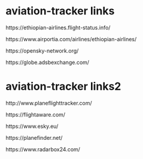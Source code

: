 # aviation-tracker links

<p>https://ethiopian-airlines.flight-status.info/</p>



<p>https://www.airportia.com/airlines/ethiopian-airlines/</p>


<p>https://opensky-network.org/</p>


<p>https://globe.adsbexchange.com/</p>



# aviation-tracker links2

<p>http://www.planeflighttracker.com/</p>

<p>https://flightaware.com/</p>

<p>https://www.esky.eu/</p>

<p>https://planefinder.net/</p>

<p>https://www.radarbox24.com/</p>

